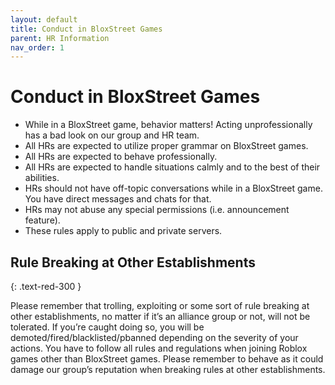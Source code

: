 ```yaml
---
layout: default
title: Conduct in BloxStreet Games
parent: HR Information
nav_order: 1
---
```


# Conduct in BloxStreet Games

*  While in a BloxStreet game, behavior matters! Acting unprofessionally has a bad look on our group and HR team.
*  All HRs are expected to utilize proper grammar on BloxStreet games.
*  All HRs are expected to behave professionally. 
*  All HRs are expected to handle situations calmly and to the best of their abilities.
*  HRs should not have off-topic conversations while in a BloxStreet game. You have direct messages and chats for that.
*  HRs may not abuse any special permissions (i.e. announcement feature).
*  These rules apply to public and private servers.


## Rule Breaking at Other Establishments
{: .text-red-300 }

Please remember that trolling, exploiting or some sort of rule breaking at other establishments, no matter if it’s an alliance group or not, will not be tolerated. If you’re caught doing so, you will be demoted/fired/blacklisted/pbanned depending on the severity of your actions. You have to follow all rules and regulations when joining Roblox games other than BloxStreet games. Please remember to behave as it could damage our group’s reputation when breaking rules at other establishments.
